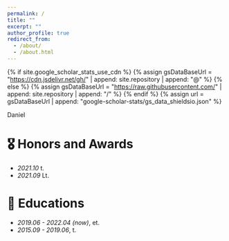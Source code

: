 ```yaml
---
permalink: /
title: ""
excerpt: ""
author_profile: true
redirect_from: 
  - /about/
  - /about.html
---
```


{% if site.google_scholar_stats_use_cdn %}
{% assign gsDataBaseUrl = "https://cdn.jsdelivr.net/gh/" | append: site.repository | append: "@" %}
{% else %}
{% assign gsDataBaseUrl = "https://raw.githubusercontent.com/" | append: site.repository | append: "/" %}
{% endif %}
{% assign url = gsDataBaseUrl | append: "google-scholar-stats/gs_data_shieldsio.json" %}

<span class='anchor' id='about-me'></span>

Daniel



# 🎖 Honors and Awards
- *2021.10* t. 
- *2021.09* Lt. 

# 📖 Educations
- *2019.06 - 2022.04 (now)*, et. 
- *2015.09 - 2019.06*, t. 

